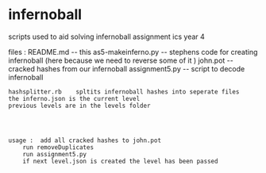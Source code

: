# infernoball
scripts used to aid solving infernoball assignment ics year 4


files : 
	README.md  -- this 
	as5-makeinferno.py -- stephens code for creating infernoball (here because we need to reverse some of it )
	john.pot  --  cracked hashes from our infernoball
	assignment5.py   --  script to decode infernoball


	hashsplitter.rb    spltits infernoball hashes into seperate files
	the inferno.json is the current level
	previous levels are in the levels folder




	usage :  add all cracked hashes to john.pot 
		run removeDuplicates
		run assignment5.py
		if next level.json is created the level has been passed



	
	
